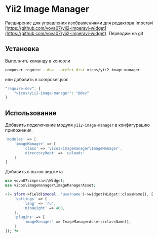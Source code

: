 # Yii2 Image Manager
Расширение для управления изображениями для редактора Imperavi [https://github.com/vova07/yii2-imperavi-widget](https://github.com/vova07/yii2-imperavi-widget).
Перводим на git

## Установка
Выполнить команду в консоли
```bash
composer require --dev --prefer-dist vicos/yii2-image-manager
```

или добавить в composer.json
```php
"require-dev": {
    "vicos/yii2-image-manager": "@dev"
}
```

## Использование
Добавить подключение модуля `yii2-image-manager` в конфигурацию приложения.
```php
'modules' => [
    'imageManager' => [
        'class' => 'vicos\imagemanager\ImageManager',
        'directoryRoot' => 'uploads'
    ]
]
```

Добавить в вызов виджета
```php
use vova07\imperavi\Widget;
use vicos\imagemanager\ImageManagerAsset;

<?= $form->field($model, 'username')->widget(Widget::className(), [
    'settings' => [
        'lang' => 'ru',
        'minHeight' => 400,
    ],
    'plugins' => [
        'imageManager' => ImageManagerAsset::className(),
    ]
]); ?>
```